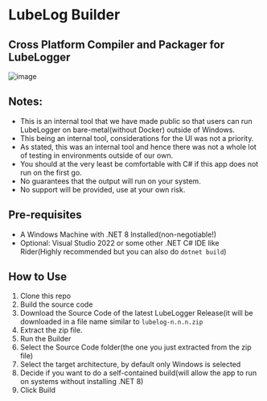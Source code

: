 # LubeLog Builder
## Cross Platform Compiler and Packager for LubeLogger
![image](https://github.com/user-attachments/assets/04f9ef75-d054-4e34-b9ed-68888aedeb0a)
## Notes:
- This is an internal tool that we have made public so that users can run LubeLogger on bare-metal(without Docker) outside of Windows.
- This being an internal tool, considerations for the UI was not a priority.
- As stated, this was an internal tool and hence there was not a whole lot of testing in environments outside of our own.
- You should at the very least be comfortable with C# if this app does not run on the first go.
- No guarantees that the output will run on your system.
- No support will be provided, use at your own risk.
## Pre-requisites
- A Windows Machine with .NET 8 Installed(non-negotiable!)
- Optional: Visual Studio 2022 or some other .NET C# IDE like Rider(Highly recommended but you can also do `dotnet build`)
## How to Use
1. Clone this repo
2. Build the source code
3. Download the Source Code of the latest LubeLogger Release(it will be downloaded in a file name similar to `lubelog-n.n.n.zip`
4. Extract the zip file.
5. Run the Builder
6. Select the Source Code folder(the one you just extracted from the zip file)
7. Select the target architecture, by default only Windows is selected
8. Decide if you want to do a self-contained build(will allow the app to run on systems without installing .NET 8)
9. Click Build
